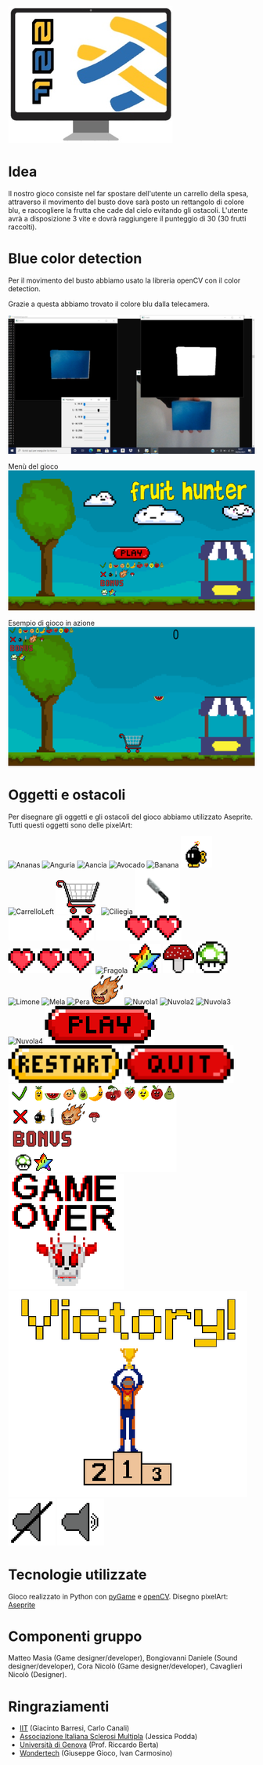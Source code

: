 ![Logo](https://github.com/NameNotFound-PCTO/Game/blob/main/team_logo.jpg)
# Idea
Il nostro gioco consiste nel far spostare dell'utente un carrello della spesa, attraverso il movimento del busto dove sarà posto un rettangolo di colore blu, e raccogliere la frutta che cade dal cielo evitando gli ostacoli. L'utente avrà a disposizione 3 vite e dovrà raggiungere il punteggio di 30 (30 frutti raccolti).



# Blue color detection
Per il movimento del busto abbiamo usato la libreria openCV con il color detection.

Grazie a questa abbiamo trovato il colore blu dalla telecamera.

![ColoreBlu](https://github.com/NameNotFound-PCTO/Game/blob/main/codice/color_dect_blue.jpeg)

Menù del gioco
![MenuGioco](https://github.com/NameNotFound-PCTO/Game/blob/main/pixel_art/sfondoMenu.png)

Esempio di gioco in azione
![esempioDiGioco](https://github.com/NameNotFound-PCTO/Game/blob/main/pixel_art/esempioDiGioco.png)

# Oggetti e ostacoli
Per disegnare gli oggetti e gli ostacoli del gioco abbiamo utilizzato Aseprite.
Tutti questi oggetti sono delle pixelArt:

![Ananas](https://github.com/NameNotFound-PCTO/Game/blob/main/images/ananasFinal.png)
![Anguria](https://github.com/NameNotFound-PCTO/Game/blob/main/images/anguriaFinal.png)
![Aancia](https://github.com/NameNotFound-PCTO/Game/blob/main/images/aranciaFinal.png)
![Avocado](https://github.com/NameNotFound-PCTO/Game/blob/main/images/avocadoFinal.png)
![Banana](https://github.com/NameNotFound-PCTO/Game/blob/main/images/bananaFinal.png)
![Bomba](https://github.com/NameNotFound-PCTO/Game/blob/main/images/bomba.png)
![CarrelloLeft](https://github.com/NameNotFound-PCTO/Game/blob/main/images/carrelloLeft.png)
![CarrelloRight](https://github.com/NameNotFound-PCTO/Game/blob/main/images/carrelloRight.png)
![Ciliegia](https://github.com/NameNotFound-PCTO/Game/blob/main/images/ciliegiaFinal.png)
![Coltello](https://github.com/NameNotFound-PCTO/Game/blob/main/images/coltello.png)
![Cuore1](https://github.com/NameNotFound-PCTO/Game/blob/main/images/cuore1.png)
![Cuore2](https://github.com/NameNotFound-PCTO/Game/blob/main/images/cuore2.png)
![Cuore3](https://github.com/NameNotFound-PCTO/Game/blob/main/images/cuore3.png)
![Fragola](https://github.com/NameNotFound-PCTO/Game/blob/main/images/fragolaFinal.png)
![Stella](https://github.com/NameNotFound-PCTO/Game/blob/main/images/stella.png)
![Fungo](https://github.com/NameNotFound-PCTO/Game/blob/main/images/fungo.png)
![Fungo1Up](https://github.com/NameNotFound-PCTO/Game/blob/main/images/fungo1Up.png)
![Limone](https://github.com/NameNotFound-PCTO/Game/blob/main/images/limoneFinal.png)
![Mela](https://github.com/NameNotFound-PCTO/Game/blob/main/images/melaFinal.png)
![Pera](https://github.com/NameNotFound-PCTO/Game/blob/main/images/peraFinal.png)
![Meteora](https://github.com/NameNotFound-PCTO/Game/blob/main/images/meteora.png)
![Nuvola1](https://github.com/NameNotFound-PCTO/Game/blob/main/images/nuvola1.png)
![Nuvola2](https://github.com/NameNotFound-PCTO/Game/blob/main/images/nuvola2.png)
![Nuvola3](https://github.com/NameNotFound-PCTO/Game/blob/main/images/nuvola3.png)
![Nuvola4](https://github.com/NameNotFound-PCTO/Game/blob/main/images/nuvola4.png)
![Play](https://github.com/NameNotFound-PCTO/Game/blob/main/images/play.png)
![Restart](https://github.com/NameNotFound-PCTO/Game/blob/main/images/restart.png)
![Quit](https://github.com/NameNotFound-PCTO/Game/blob/main/images/quit.png)
![Legenda](https://github.com/NameNotFound-PCTO/Game/blob/main/images/legenda.png)
![GameOver](https://github.com/NameNotFound-PCTO/Game/blob/main/images/gameOver.png)
![Vittoria](https://github.com/NameNotFound-PCTO/Game/blob/main/images/vittoria.png)
![Mute](https://github.com/NameNotFound-PCTO/Game/blob/main/images/mute.png)
![UnMute](https://github.com/NameNotFound-PCTO/Game/blob/main/images/unMute.png)




# Tecnologie utilizzate
Gioco realizzato in Python con [pyGame](https://www.pygame.org/news) e [openCV](https://opencv.org).
Disegno pixelArt: [Aseprite](https://www.aseprite.org)


# Componenti gruppo
Matteo Masia (Game designer/developer), Bongiovanni Daniele (Sound designer/developer), Cora Nicolò (Game designer/developer), Cavaglieri Nicolò (Designer).

# Ringraziamenti
* [IIT](https://www.iit.it) (Giacinto Barresi, Carlo Canali)
* [Associazione Italiana Sclerosi Multipla](https://www.aism.it) (Jessica Podda)
* [Università di Genova](https://unige.it/it/) (Prof. Riccardo Berta)
* [Wondertech](http://www.wondertechweb.com) (Giuseppe Gioco, Ivan Carmosino)
